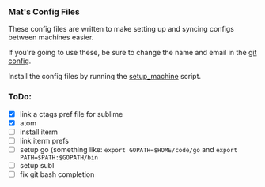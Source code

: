 ### Mat's Config Files

These config files are written to make setting up and syncing configs between machines easier.

If you're going to use these, be sure to change the name and email in the [git config](https://github.com/mpataki/config_files/blob/master/git/git_config).

Install the config files by running the [setup_machine](https://github.com/mpataki/config_files/blob/master/setup_machine) script.

### ToDo:
- [x] link a ctags pref file for sublime
- [x] atom
- [ ] install iterm
- [ ] link iterm prefs
- [ ] setup go (something like: `export GOPATH=$HOME/code/go` and `export PATH=$PATH:$GOPATH/bin`
- [ ] setup subl
- [ ] fix git bash completion
